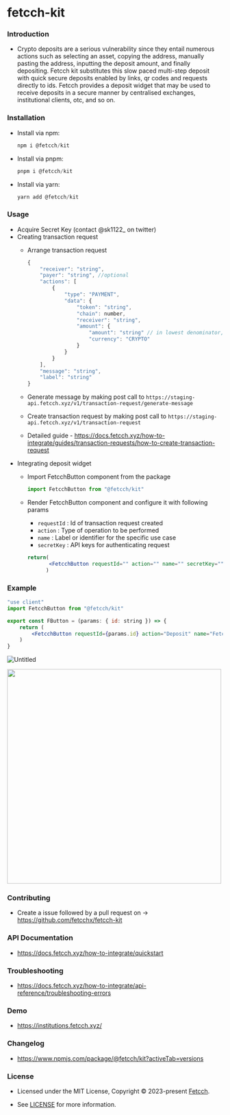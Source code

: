 # fetcch-kit
### **Introduction**

- Crypto deposits are a serious vulnerability since they entail numerous actions such as selecting an asset, copying the address, manually pasting the address, inputting the deposit amount, and finally depositing. Fetcch kit substitutes this slow paced multi-step deposit with quick secure deposits enabled by links, qr codes and requests directly to ids.
Fetcch provides a deposit widget that may be used to receive deposits in a secure manner by centralised exchanges, institutional clients, otc, and so on.

### **Installation**

- Install via npm:
    
    ```jsx
    npm i @fetcch/kit
    ```
    
- Install via pnpm:
    
    ```jsx
    pnpm i @fetcch/kit
    ```
    
- Install via yarn:
    
    ```jsx
    yarn add @fetcch/kit
    ```
    

### **Usage**

- Acquire Secret Key (contact @sk1122_ on twitter)
- Creating transaction request
    - Arrange transaction request
        
        ```jsx
        {
            "receiver": "string",
            "payer": "string", //optional
            "actions": [
                {
                    "type": "PAYMENT",
                    "data": {
                        "token": "string",
                        "chain": number,
                        "receiver": "string",
                        "amount": {
                            "amount": "string" // in lowest denominator,
                            "currency": "CRYPTO"
                        }
                    }
                }
            ],
            "message": "string",
            "label": "string"
        }
        ```
        
    - Generate message by making post call to `https://staging-api.fetcch.xyz/v1/transaction-request/generate-message`
    - Create transaction request by making post call to `https://staging-api.fetcch.xyz/v1/transaction-request`
    - Detailed guide - https://docs.fetcch.xyz/how-to-integrate/guides/transaction-requests/how-to-create-transaction-request
- Integrating deposit widget
    - Import FetcchButton component from the package
        
        ```jsx
        import FetcchButton from "@fetcch/kit"
        ```
        
    - Render FetcchButton component and configure it with following params
        - `requestId` : Id of transaction request created
        - `action` : Type of operation to be performed
        - `name` : Label or identifier for the specific use case
        - `secretKey` : API keys for authenticating request
        
        ```jsx
        return(
               <FetcchButton requestId="" action="" name="" secretKey="" />
              )
        ```
        

### Example

```jsx
"use client"
import FetcchButton from "@fetcch/kit"

export const FButton = (params: { id: string }) => {
    return (
        <FetcchButton requestId={params.id} action="Deposit" name="Fetcch OTC" secretKey={process.env.NEXT_PUBLIC_FETCCH_API_KEY as string} />
    )
}
```

![Untitled](https://github.com/FetcchX/fetcch-kit/assets/59167439/cfeb137b-7852-420f-81ac-ae4dff0cd0c7)

<img src="https://github.com/FetcchX/fetcch-kit/assets/59167439/64811d43-2a02-4418-adcf-a30803eba3b1" width="500px" />


### **Contributing**

- Create a issue followed by a pull request on → https://github.com/fetcchx/fetcch-kit

### **API Documentation**

- https://docs.fetcch.xyz/how-to-integrate/quickstart

### **Troubleshooting**

- https://docs.fetcch.xyz/how-to-integrate/api-reference/troubleshooting-errors

### Demo

- https://institutions.fetcch.xyz/

### **Changelog**

- https://www.npmjs.com/package/@fetcch/kit?activeTab=versions

### **License**

- Licensed under the MIT License, Copyright © 2023-present [Fetcch](https://fetcch.xyz).

- See [LICENSE](./LICENSE) for more information.
